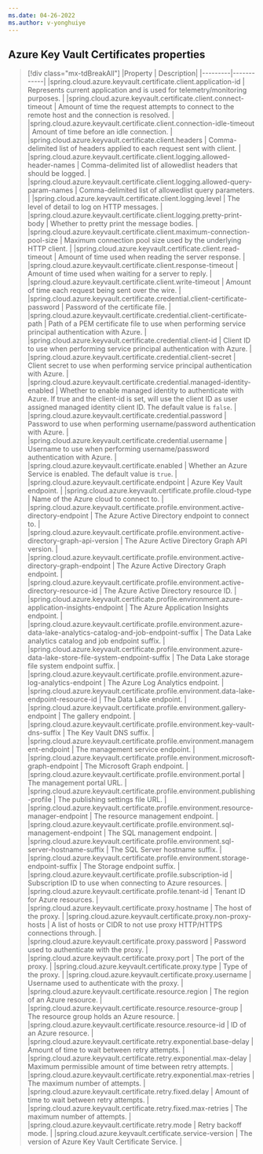 ```yaml
---
ms.date: 04-26-2022
ms.author: v-yonghuiye
---
```


## Azure Key Vault Certificates properties

> [!div class="mx-tdBreakAll"]
> |Property | Description|
> |---------|------------|
> |spring.cloud.azure.keyvault.certificate.client.application-id | Represents current application and is used for telemetry/monitoring purposes. |
> |spring.cloud.azure.keyvault.certificate.client.connect-timeout | Amount of time the request attempts to connect to the remote host and the connection is resolved. |
> |spring.cloud.azure.keyvault.certificate.client.connection-idle-timeout | Amount of time before an idle connection. |
> |spring.cloud.azure.keyvault.certificate.client.headers | Comma-delimited list of headers applied to each request sent with client. |
> |spring.cloud.azure.keyvault.certificate.client.logging.allowed-header-names | Comma-delimited list of allowedlist headers that should be logged. |
> |spring.cloud.azure.keyvault.certificate.client.logging.allowed-query-param-names | Comma-delimited list of allowedlist query parameters. |
> |spring.cloud.azure.keyvault.certificate.client.logging.level | The level of detail to log on HTTP messages. |
> |spring.cloud.azure.keyvault.certificate.client.logging.pretty-print-body | Whether to pretty print the message bodies. |
> |spring.cloud.azure.keyvault.certificate.client.maximum-connection-pool-size | Maximum connection pool size used by the underlying HTTP client. |
> |spring.cloud.azure.keyvault.certificate.client.read-timeout | Amount of time used when reading the server response. |
> |spring.cloud.azure.keyvault.certificate.client.response-timeout | Amount of time used when waiting for a server to reply. |
> |spring.cloud.azure.keyvault.certificate.client.write-timeout | Amount of time each request being sent over the wire. |
> |spring.cloud.azure.keyvault.certificate.credential.client-certificate-password | Password of the certificate file. |
> |spring.cloud.azure.keyvault.certificate.credential.client-certificate-path | Path of a PEM certificate file to use when performing service principal authentication with Azure. |
> |spring.cloud.azure.keyvault.certificate.credential.client-id | Client ID to use when performing service principal authentication with Azure. |
> |spring.cloud.azure.keyvault.certificate.credential.client-secret | Client secret to use when performing service principal authentication with Azure. |
> |spring.cloud.azure.keyvault.certificate.credential.managed-identity-enabled | Whether to enable managed identity to authenticate with Azure. If true and the client-id is set, will use the client ID as user assigned managed identity client ID. The default value is `false`. |
> |spring.cloud.azure.keyvault.certificate.credential.password | Password to use when performing username/password authentication with Azure. |
> |spring.cloud.azure.keyvault.certificate.credential.username | Username to use when performing username/password authentication with Azure. |
> |spring.cloud.azure.keyvault.certificate.enabled | Whether an Azure Service is enabled. The default value is `true`. |
> |spring.cloud.azure.keyvault.certificate.endpoint | Azure Key Vault endpoint. |
> |spring.cloud.azure.keyvault.certificate.profile.cloud-type | Name of the Azure cloud to connect to. |
> |spring.cloud.azure.keyvault.certificate.profile.environment.active-directory-endpoint | The Azure Active Directory endpoint to connect to. |
> |spring.cloud.azure.keyvault.certificate.profile.environment.active-directory-graph-api-version | The Azure Active Directory Graph API version. |
> |spring.cloud.azure.keyvault.certificate.profile.environment.active-directory-graph-endpoint | The Azure Active Directory Graph endpoint. |
> |spring.cloud.azure.keyvault.certificate.profile.environment.active-directory-resource-id | The Azure Active Directory resource ID. |
> |spring.cloud.azure.keyvault.certificate.profile.environment.azure-application-insights-endpoint | The Azure Application Insights endpoint. |
> |spring.cloud.azure.keyvault.certificate.profile.environment.azure-data-lake-analytics-catalog-and-job-endpoint-suffix | The Data Lake analytics catalog and job endpoint suffix. |
> |spring.cloud.azure.keyvault.certificate.profile.environment.azure-data-lake-store-file-system-endpoint-suffix | The Data Lake storage file system endpoint suffix. |
> |spring.cloud.azure.keyvault.certificate.profile.environment.azure-log-analytics-endpoint | The Azure Log Analytics endpoint. |
> |spring.cloud.azure.keyvault.certificate.profile.environment.data-lake-endpoint-resource-id | The Data Lake endpoint. |
> |spring.cloud.azure.keyvault.certificate.profile.environment.gallery-endpoint | The gallery endpoint. |
> |spring.cloud.azure.keyvault.certificate.profile.environment.key-vault-dns-suffix | The Key Vault DNS suffix. |
> |spring.cloud.azure.keyvault.certificate.profile.environment.management-endpoint | The management service endpoint. |
> |spring.cloud.azure.keyvault.certificate.profile.environment.microsoft-graph-endpoint | The Microsoft Graph endpoint. |
> |spring.cloud.azure.keyvault.certificate.profile.environment.portal | The management portal URL. |
> |spring.cloud.azure.keyvault.certificate.profile.environment.publishing-profile | The publishing settings file URL. |
> |spring.cloud.azure.keyvault.certificate.profile.environment.resource-manager-endpoint | The resource management endpoint. |
> |spring.cloud.azure.keyvault.certificate.profile.environment.sql-management-endpoint | The SQL management endpoint. |
> |spring.cloud.azure.keyvault.certificate.profile.environment.sql-server-hostname-suffix | The SQL Server hostname suffix. |
> |spring.cloud.azure.keyvault.certificate.profile.environment.storage-endpoint-suffix | The Storage endpoint suffix. |
> |spring.cloud.azure.keyvault.certificate.profile.subscription-id | Subscription ID to use when connecting to Azure resources. |
> |spring.cloud.azure.keyvault.certificate.profile.tenant-id | Tenant ID for Azure resources. |
> |spring.cloud.azure.keyvault.certificate.proxy.hostname | The host of the proxy. |
> |spring.cloud.azure.keyvault.certificate.proxy.non-proxy-hosts | A list of hosts or CIDR to not use proxy HTTP/HTTPS connections through. |
> |spring.cloud.azure.keyvault.certificate.proxy.password | Password used to authenticate with the proxy. |
> |spring.cloud.azure.keyvault.certificate.proxy.port | The port of the proxy. |
> |spring.cloud.azure.keyvault.certificate.proxy.type | Type of the proxy. |
> |spring.cloud.azure.keyvault.certificate.proxy.username | Username used to authenticate with the proxy. |
> |spring.cloud.azure.keyvault.certificate.resource.region | The region of an Azure resource. |
> |spring.cloud.azure.keyvault.certificate.resource.resource-group | The resource group holds an Azure resource. |
> |spring.cloud.azure.keyvault.certificate.resource.resource-id | ID of an Azure resource. |
> |spring.cloud.azure.keyvault.certificate.retry.exponential.base-delay | Amount of time to wait between retry attempts. |
> |spring.cloud.azure.keyvault.certificate.retry.exponential.max-delay | Maximum permissible amount of time between retry attempts. |
> |spring.cloud.azure.keyvault.certificate.retry.exponential.max-retries | The maximum number of attempts. |
> |spring.cloud.azure.keyvault.certificate.retry.fixed.delay | Amount of time to wait between retry attempts. |
> |spring.cloud.azure.keyvault.certificate.retry.fixed.max-retries | The maximum number of attempts. |
> |spring.cloud.azure.keyvault.certificate.retry.mode | Retry backoff mode. |
> |spring.cloud.azure.keyvault.certificate.service-version | The version of Azure Key Vault Certificate Service. |
